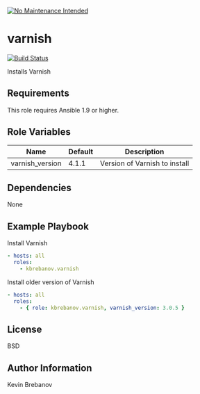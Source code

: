 [![No Maintenance Intended](http://unmaintained.tech/badge.svg)](http://unmaintained.tech/)

varnish
=======

[![Build Status](https://travis-ci.org/kbrebanov/ansible-varnish.svg?branch=master)](https://travis-ci.org/kbrebanov/ansible-varnish)

Installs Varnish

Requirements
------------

This role requires Ansible 1.9 or higher.

Role Variables
--------------

| Name            | Default | Description                   |
|-----------------|---------|-------------------------------|
| varnish_version | 4.1.1   | Version of Varnish to install |

Dependencies
------------

None

Example Playbook
----------------

Install Varnish
```yaml
- hosts: all
  roles:
    - kbrebanov.varnish
```

Install older version of Varnish
```yaml
- hosts: all
  roles:
    - { role: kbrebanov.varnish, varnish_version: 3.0.5 }
```

License
-------

BSD

Author Information
------------------

Kevin Brebanov
